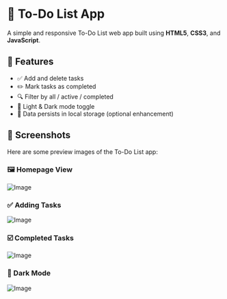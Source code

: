 # 📝 To-Do List App

A simple and responsive To-Do List web app built using **HTML5**, **CSS3**, and **JavaScript**.

## 🌟 Features

- ✅ Add and delete tasks
- ✏️ Mark tasks as completed
- 🔍 Filter by all / active / completed
- 🌙 Light & Dark mode toggle
- 💾 Data persists in local storage (optional enhancement)

## 📸 Screenshots

Here are some preview images of the To-Do List app:

### 🖼️ Homepage View

![Image](https://github.com/user-attachments/assets/06aefc97-f71e-41e2-9a9d-fe038174d8bf)

### ✅ Adding Tasks

![Image](https://github.com/user-attachments/assets/3fc20f51-0d43-474d-8bed-aa6645e83a49)
### ☑️ Completed Tasks

![Image](https://github.com/user-attachments/assets/39db0762-c0b1-4ee5-9332-009dffca3858)

### 🌙 Dark Mode

![Image](https://github.com/user-attachments/assets/08ec3e0b-a521-4688-9b66-e0aeb2e3076c)

